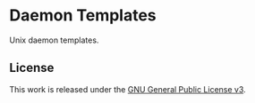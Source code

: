 # Daemon Templates
Unix daemon templates.

## License
This work is released under the [GNU General Public License v3][gplv30].

[gplv30]: https://www.gnu.org/licenses/gpl-3.0.html

